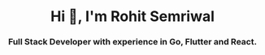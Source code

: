 <h1 align="center">Hi 👋, I'm Rohit Semriwal</h1>
<h3 align="center">Full Stack Developer with experience in Go, Flutter and React.</h3>
